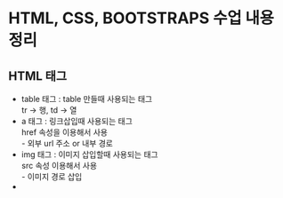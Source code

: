 # HTML, CSS, BOOTSTRAPS 수업 내용 정리

## HTML 태그
- table 태그 : table 만들때 사용되는 태그
  <br> tr -> 행, td -> 열
- a 태그 : 링크삽입때 사용되는 태그
  <br> href 속성을 이용해서 사용
  <br> - 외부 url 주소 or 내부 경로
- img 태그 : 이미지 삽입할때 사용되는 태그
  <br> src 속성 이용해서 사용
  <br> - 이미지 경로 삽입
- 
